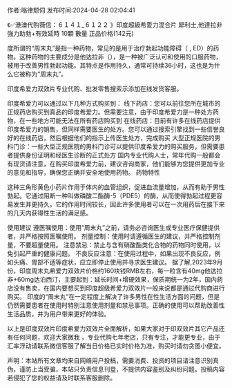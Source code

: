 <p>作者:嗡律颓伺 发布时间:2024-04-28 02:04:41</p>
<p>《✅港澳代购薇信：６１４１_６１２２ 》印度超級希愛力混合片 犀利士,他達拉非 強力助勃+有效延時 10顆 數量 正品价格(142元) </p>
									<p>度所谓的“周末丸”是指一种药物，常见的是用于治疗勃起功能障碍（ , ED）的药物。这种药物的主要成分是他达拉非（），是一种被广泛认可和使用的口服药物，被用于改善男性勃起功能。其特点是作用持久，通常可持续36小时，这也是为什么它被称为“周末丸”。</p><p></p><p>印度希爱力双效片专业代购、批发零售搜索示添加在线发货客服。</p><p></p><p></p><p>印度希爱力可以通过以下几种方式购买到： 线下药店：您可以前往您所在城市的正规药店购买到真品的印度希爱力。但需要注意，由于印度希爱力是一种处方药物，在一些地方可能无法在所有药店购买到 在线药店：目前有许多在线药店提供印度希爱力的销售，但同样需要医生的处方。您可以通过搜索引擎找到一些信誉良好的在线药店，然后根据他们的指示上传医生处方，完成购买 大型正规医院的男科门诊：一些大型正规医院的男科门诊可以提供印度希爱力的购买服务，但需要患者提供身份证明和经医生诊断的正式处方 国内专业代购人士，常年代购一般都会有现货请注意，在购买印度希爱力前，建议咨询商家，他们能够为您提供更加专业的意见和指导，确保您正确并安全地使用药物。 药物特性</p><p></p><p>这种三角形黄色小药片作用于体内的血管组织，促进血流量增加，从而有助于男性勃起。它通过阻断一种叫做磷酸二酯酶-5（PDE5）的酶，从而使得勃起过程更容易发生并更持久。它的作用时间较长，因此许多使用者可以在一次用药后在接下来的几天内获得性生活的满足感。</p><p></p><p>使用建议 遵医嘱使用：使用“周末丸”之前，请务必咨询医生或专业医疗保健提供者，并严格按照医嘱使用。 剂量控制：使用时请遵循医生的建议，并严格控制剂量，不要超量使用。 注意禁忌：禁止与含有硝酸酯类化合物的药物同时使用，以免引起严重的健康问题。 不良反应注意：在使用过程中，如果出现不良反应，例如头痛、胃部不适等症状，应立即停止使用并寻求医生建议。 据了解,2023年9月份，印度周末丸希爱力双效片价格约160块钱RMB左右，每一粒含有40mg他达拉非+60mg达泊西汀，主要起到：延长时间+增硬效果，保质期统一为2年，国内葯店没有售卖，在国内要想买到印度超级希爱力双效片一般来说都是通过代购商进行购买。 印度的“周末丸”在一定程度上解决了许多男性在性生活方面的问题，但是仍然需要患者在使用时特别注意使用剂量和禁忌事项。正确的使用可以帮助改善性生活品质，并为用户带来更好的体验。</p><p></p><p>以上是印度双效片印度希爱力双效片全面解析，如果大家对于印双效片其它产品还有任何问题，欢迎大家微我 ，专业代购七年老店，只有专注，才能更专业，由于汇率浮动请联系微信客服了解当日价格已实时价格为准，购买时请勿贪图小便宜。</p>				声明：本站所有文章均来自网络用户投稿，需要消费、投资的项目请注意识别真伪，谨防上当受骗，本站只负责信息刊登，不提供内容鉴别及纠纷问题。投稿内容若侵犯了您的权益请及时联系客服删除。				
